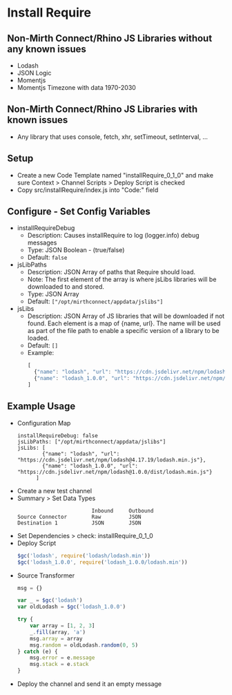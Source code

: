 # Install Require
## Non-Mirth Connect/Rhino JS Libraries without any known issues
* Lodash
* JSON Logic
* Momentjs
* Momentjs Timezone with data 1970-2030

## Non-Mirth Connect/Rhino JS Libraries with known issues
* Any library that uses console, fetch, xhr, setTimeout, setInterval, ...

## Setup
* Create a new Code Template named "installRequire_0_1_0" and make sure Context > Channel Scripts > Deploy Script is checked
* Copy src/installRequire/index.js into "Code:" field

## Configure - Set Config Variables
* installRequireDebug
    * Description: Causes installRequire to log (logger.info) debug messages
    * Type: JSON Boolean - (true/false)
    * Default: ``false``
* jsLibPaths
    * Description: JSON Array of paths that Require should load.
    * Note: The first element of the array is where jsLibs libraries will be downloaded to and stored.
    * Type: JSON Array
    * Default: ``["/opt/mirthconnect/appdata/jslibs"]``
* jsLibs
    * Description: JSON Array of JS libraries that will be downloaded if not found. Each element is a map of {name, url}. The name will be used as part of the file path to enable a specific version of a library to be loaded.
    * Default: ``[]``
    * Example: 
      ```javascript
      [
        {"name": "lodash", "url": "https://cdn.jsdelivr.net/npm/lodash@4.17.19/lodash.min.js"},
        {"name": "lodash_1.0.0", "url": "https://cdn.jsdelivr.net/npm/lodash@1.0.0/dist/lodash.min.js"}
      ]
      ```
## Example Usage
* Configuration Map
    ```text
    installRequireDebug: false
    jsLibPaths: ["/opt/mirthconnect/appdata/jslibs"]
    jsLibs: [
            {"name": "lodash", "url": "https://cdn.jsdelivr.net/npm/lodash@4.17.19/lodash.min.js"},
            {"name": "lodash_1.0.0", "url": "https://cdn.jsdelivr.net/npm/lodash@1.0.0/dist/lodash.min.js"}
          ]
    ```
* Create a new test channel 
* Summary > Set Data Types
    ```text
                            Inbound     Outbound
    Source Connector        Raw         JSON
    Destination 1           JSON        JSON
    ```
* Set Dependencies > check: installRequire_0_1_0
* Deploy Script
    ```javascript
    $gc('lodash', require('lodash/lodash.min'))
    $gc('lodash_1.0.0', require('lodash_1.0.0/lodash.min'))
    ```
* Source Transformer
    ```javascript
    msg = {}
    
    var _ = $gc('lodash')
    var oldLodash = $gc('lodash_1.0.0')
    
    try {
        var array = [1, 2, 3]
        _.fill(array, 'a')
        msg.array = array
        msg.random = oldLodash.random(0, 5)
    } catch (e) {
        msg.error = e.message
        msg.stack = e.stack
    }
    ```
* Deploy the channel and send it an empty message
